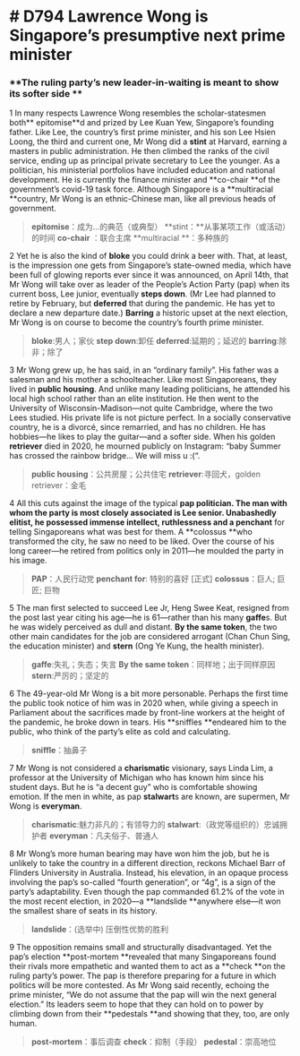# # D794 Lawrence Wong is Singapore’s presumptive next prime minister
### **The ruling party’s new leader-in-waiting is meant to show its softer side  **
1 In many respects Lawrence Wong resembles the scholar-statesmen both** epitomise**d and prized by Lee Kuan Yew, Singapore’s founding father. Like Lee, the country’s first prime minister, and his son Lee Hsien Loong, the third and current one, Mr Wong did a **stint** at Harvard, earning a masters in public administration. He then climbed the ranks of the civil service, ending up as principal private secretary to Lee the younger. As a politician, his ministerial portfolios have included education and national development. He is currently the finance minister and **co-chair **of the government’s covid-19 task force. Although Singapore is a **multiracial **country, Mr Wong is an ethnic-Chinese man, like all previous heads of government.

> **epitomise**：成为…的典范（或典型）
> **stint：**从事某项工作（或活动）的时间
> **co-chair** ：联合主席
> **multiracial **：多种族的

2 Yet he is also the kind of **bloke** you could drink a beer with. That, at least, is the impression one gets from Singapore’s state-owned media, which have been full of glowing reports ever since it was announced, on April 14th, that Mr Wong will take over as leader of the People’s Action Party (pap) when its current boss, Lee junior, eventually **steps down**. (Mr Lee had planned to retire by February, but **deferred** that during the pandemic. He has yet to declare a new departure date.) **Barring** a historic upset at the next election, Mr Wong is on course to become the country’s fourth prime minister.

> **bloke**:男人；家伙
> **step down**:卸任
> **deferred**:延期的；延迟的
> **barring**:除非；除了

3 Mr Wong grew up, he has said, in an “ordinary family”. His father was a salesman and his mother a schoolteacher. Like most Singaporeans, they lived in **public housing**. And unlike many leading politicians, he attended his local high school rather than an elite institution. He then went to the University of Wisconsin-Madison—not quite Cambridge, where the two Lees studied. His private life is not picture perfect. In a socially conservative country, he is a divorcé, since remarried, and has no children. He has hobbies—he likes to play the guitar—and a softer side. When his golden **retriever** died in 2020, he mourned publicly on Instagram: “baby Summer has crossed the rainbow bridge… We will miss u :(“.

> **public housing**：公共房屋；公共住宅
> **retriever**:寻回犬，golden retriever：金毛

4 All this cuts against the image of the typical **pap **politician. The man with whom the party is most closely associated is Lee senior. **Unabashedly** elitist, he possessed immense intellect, ruthlessness and a** penchant** for telling Singaporeans what was best for them. A **colossus **who transformed the city, he saw no need to be liked. Over the course of his long career—he retired from politics only in 2011—he moulded the party in his image.

> **PAP**：人民行动党
> **penchant for**: 特别的喜好 [正式]
> **colossus**：巨人; 巨匠; 巨物

5 The man first selected to succeed Lee Jr, Heng Swee Keat, resigned from the post last year citing his age—he is 61—rather than his many **gaffe**s. But he was widely perceived as dull and distant. **By the same token**, the two other main candidates for the job are considered arrogant (Chan Chun Sing, the education minister) and **stern** (Ong Ye Kung, the health minister).

> **gaffe**:失礼；失态；失言
> **By the same token**：同样地；出于同样原因
> **stern**:严厉的；坚定的

6 The 49-year-old Mr Wong is a bit more personable. Perhaps the first time the public took notice of him was in 2020 when, while giving a speech in Parliament about the sacrifices made by front-line workers at the height of the pandemic, he broke down in tears. His **sniffles **endeared him to the public, who think of the party’s elite as cold and calculating.

> **sniffle**：抽鼻子

7 Mr Wong is not considered a **charismatic** visionary, says Linda Lim, a professor at the University of Michigan who has known him since his student days. But he is “a decent guy” who is comfortable showing emotion. If the men in white, as pap **stalwart**s are known, are supermen, Mr Wong is **everyman**.

> **charismatic**:魅力非凡的；有领导力的
> **stalwart**:（政党等组织的）忠诚拥护者
> **everyman**：凡夫俗子、普通人

8 Mr Wong’s more human bearing may have won him the job, but he is unlikely to take the country in a different direction, reckons Michael Barr of Flinders University in Australia. Instead, his elevation, in an opaque process involving the pap’s so-called “fourth generation”, or “4g”, is a sign of the party’s adaptability. Even though the pap commanded 61.2% of the vote in the most recent election, in 2020—a **landslide **anywhere else—it won the smallest share of seats in its history.

> **landslide**：(选举中) 压倒性优势的胜利

9 The opposition remains small and structurally disadvantaged. Yet the pap’s election **post-mortem **revealed that many Singaporeans found their rivals more empathetic and wanted them to act as a **check **on the ruling party’s power. The pap is therefore preparing for a future in which politics will be more contested. As Mr Wong said recently, echoing the prime minister, “We do not assume that the pap will win the next general election.” Its leaders seem to hope that they can hold on to power by climbing down from their **pedestals **and showing that they, too, are only human.

> **post-mortem**：事后调查
> **check**：抑制（手段）
> **pedestal**：崇高地位


